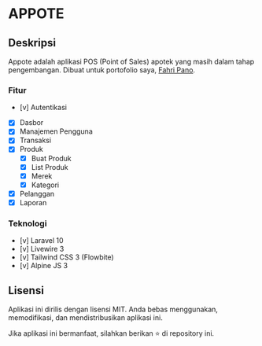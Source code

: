 # APPOTE

## Deskripsi

Appote adalah aplikasi POS (Point of Sales) apotek yang masih dalam tahap pengembangan. Dibuat untuk portofolio saya, [Fahri Pano](https://fahripano.com).

### Fitur

-   [v] Autentikasi
-   [x] Dasbor
-   [x] Manajemen Pengguna
-   [x] Transaksi
-   [x] Produk
    -   [x] Buat Produk
    -   [x] List Produk
    -   [x] Merek
    -   [x] Kategori
-   [x] Pelanggan
-   [x] Laporan

### Teknologi

-   [v] Laravel 10
-   [v] Livewire 3
-   [v] Tailwind CSS 3 (Flowbite)
-   [v] Alpine JS 3

## Lisensi

Aplikasi ini dirilis dengan lisensi MIT. Anda bebas menggunakan, memodifikasi, dan mendistribusikan aplikasi ini.

Jika aplikasi ini bermanfaat, silahkan berikan ⭐️ di repository ini.
